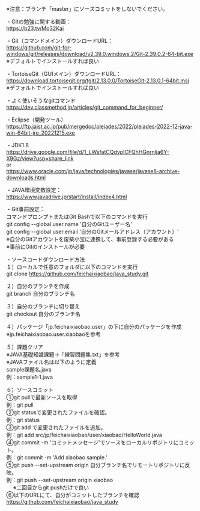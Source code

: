 ※注意：ブランチ「master」にソースコミットをしないでください。  

・Gitの勉強に関する動画：  
https://b23.tv/Mo32Kai

・Git（コマンドメイン）ダウンロードURL：  
https://github.com/git-for-windows/git/releases/download/v2.39.0.windows.2/Git-2.39.0.2-64-bit.exe  
※デフォルトでインストールすれば良い

・TortoiseGit（GUIメイン）ダウンロードURL：  
https://download.tortoisegit.org/tgit/2.13.0.0/TortoiseGit-2.13.0.1-64bit.msi  
※デフォルトでインストールすれば良い

・よく使いそうなgitコマンド  
https://dev.classmethod.jp/articles/git_command_for_beginner/  

・Eclipse（開発ツール）  
https://ftp.jaist.ac.jp/pub/mergedoc/pleiades/2022/pleiades-2022-12-java-win-64bit-jre_20221215.exe

・JDK1.8  
https://drive.google.com/file/d/1_LWsfatCQdvpICFQhHGnrnlja6Y-X9Gz/view?usp=share_link  
or  
https://www.oracle.com/jp/java/technologies/javase/javase8-archive-downloads.html

・JAVA環境変数設定：  
https://www.javadrive.jp/start/install/index4.html

・Git事前設定：  
コマンドプロンプトまたはGit Bashで以下のコマンドを実行  
git config --global user.name '自分のGitユーザー名'  
git config --global user.email '自分のGitメールアドレス（アカウント）'  
※自分のGitアカウントを废柴小宝に連携して、事前登録する必要がある  
※事前にGitのインストールが必要

・ソースコードダウンロード方法  
１）ローカルで任意のフォルダに以下のコマンドを実行  
git clone https://github.com/feichaixiaobao/java_study.git

２）自分のブランチを作成  
git branch 自分のブランチ名

３）自分のブランチに切り替え  
git checkout 自分のブランチ名

４）パッケージ「jp.feichaixiaobao.user」の下に自分のパッケージを作成  
※jp.feichaixiaobao.user.xiaobaoを参考

５）課題クリア  
※JAVA基礎知識課題→「練習問題集.txt」を参考  
※JAVAファイル名は以下のように定義  
sample課題名.java  
例：sample1-1.java  

６）ソースコミット  
①git pullで最新ソースを取得  
例：git pull  
②git statusで変更されたファイルを確認。  
例：git status  
③git add <file>で変更されたファイルを追加。  
例：git add src/jp/feichaixiaobao/user/xiaobao/HelloWorld.java  
④git commit -m 'コミットメッセージ'でソースをローカルリポジトリにコミット。  
例：git commit -m 'Add xiaobao sample.'  
⑤git push --set-upstream origin 自分ブランチ名でリモートリポジトリに反映。  
例：git push --set-upstream origin xiaobao  
 　 ※二回目からgit pushだけで良い  
⑥以下のURLにて、自分がコミットしたブランチを確認  
https://github.com/feichaixiaobao/java_study
